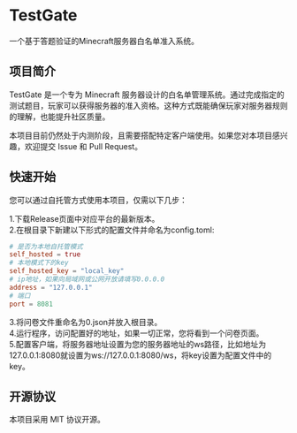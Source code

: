 # TestGate

一个基于答题验证的Minecraft服务器白名单准入系统。

## 项目简介

TestGate 是一个专为 Minecraft 服务器设计的白名单管理系统。通过完成指定的测试题目，玩家可以获得服务器的准入资格。这种方式既能确保玩家对服务器规则的理解，也能提升社区质量。

本项目目前仍然处于内测阶段，且需要搭配特定客户端使用。如果您对本项目感兴趣，欢迎提交 Issue 和 Pull Request。

##  快速开始

您可以通过自托管方式使用本项目，仅需以下几步：

1.下载Release页面中对应平台的最新版本。  
2.在根目录下新建以下形式的配置文件并命名为config.toml:  
```toml
# 是否为本地自托管模式
self_hosted = true
# 本地模式下的key
self_hosted_key = "local_key"
# ip地址，如果向局域网或公网开放请填写0.0.0.0
address = "127.0.0.1"
# 端口
port = 8081
```
3.将问卷文件重命名为0.json并放入根目录。  
4.运行程序，访问配置好的地址，如果一切正常，您将看到一个问卷页面。  
5.配置客户端，将服务器地址设置为您的服务器地址的ws路径，比如地址为127.0.0.1:8080就设置为ws://127.0.0.1:8080/ws，将key设置为配置文件中的key。

## 开源协议

本项目采用 MIT 协议开源。